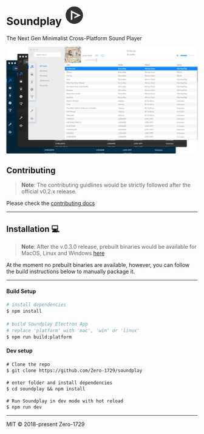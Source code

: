 # Soundplay <img src="./static/icons/icon_1024x1024.png" height="52"></img>

The Next Gen Minimalist Cross-Platform Sound Player

![screenshot](./screenshot.png)


## Contributing

> **Note**: The contributing guidlines would be strictly followed after the official v0.2.x release.

Please check the [contributing docs](./docs/CONTRIBUTING.md)

---

## Installation :computer:

> **Note**: After the v.0.3.0 release, prebuilt binaries would be available for MacOS, Linux and Windows [here](https://github.com/Zero-1729/soundplay/releases)

At the moment no prebuilt binaries are available, however, you can follow the build instructions below to manually package it.

---

#### Build Setup

``` bash
# install dependencies
$ npm install

# build Soundplay Electron App
# replace 'platform' with 'mac', 'win' or 'linux'
$ npm run build:platform
```

#### Dev setup

```
# Clone the repo
$ git clone https://github.com/Zero-1729/soundplay

# enter folder and install dependencies
$ cd soundplay && npm install

# Run Soundplay in dev mode with hot reload
$ npm run dev
```

---

MIT &copy; 2018-present Zero-1729
